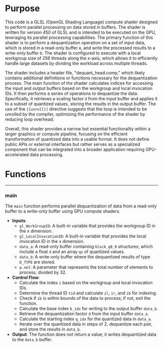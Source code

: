 # Purpose
This code is a GLSL (OpenGL Shading Language) compute shader designed to perform parallel processing on data stored in buffers. The shader is written for version 450 of GLSL and is intended to be executed on the GPU, leveraging its parallel processing capabilities. The primary function of this shader is to perform a dequantization operation on a set of input data, which is stored in a read-only buffer `A`, and write the processed results to a write-only buffer `D`. The shader is configured to execute with a local workgroup size of 256 threads along the x-axis, which allows it to efficiently handle large datasets by dividing the workload across multiple threads.

The shader includes a header file, "dequant_head.comp," which likely contains additional definitions or functions necessary for the dequantization process. The main function of the shader calculates indices for accessing the input and output buffers based on the workgroup and local invocation IDs. It then performs a series of operations to dequantize the data. Specifically, it retrieves a scaling factor `d` from the input buffer and applies it to a subset of quantized values, storing the results in the output buffer. The use of the `[[unroll]]` directive suggests that the loop is intended to be unrolled by the compiler, optimizing the performance of the shader by reducing loop overhead.

Overall, this shader provides a narrow but essential functionality within a larger graphics or compute pipeline, focusing on the efficient transformation of quantized data into a usable format. It does not define public APIs or external interfaces but rather serves as a specialized component that can be integrated into a broader application requiring GPU-accelerated data processing.
# Functions

---
### main
The `main` function performs parallel dequantization of data from a read-only buffer to a write-only buffer using GPU compute shaders.
- **Inputs**:
    - `gl_WorkGroupID`: A built-in variable that provides the workgroup ID in the x dimension.
    - `gl_LocalInvocationID`: A built-in variable that provides the local invocation ID in the x dimension.
    - `data_a`: A read-only buffer containing `block_q8_0` structures, which include a float `d` and an array `qs` of quantized values.
    - `data_b`: A write-only buffer where the dequantized results of type `D_TYPE` are stored.
    - `p.nel`: A parameter that represents the total number of elements to process, divided by 32.
- **Control Flow**:
    - Calculate the index `i` based on the workgroup and local invocation IDs.
    - Determine the thread ID `tid` and calculate `il`, `ir`, and `ib` for indexing.
    - Check if `ib` is within bounds of the data to process; if not, exit the function.
    - Calculate the base index `b_idx` for writing to the output buffer `data_b`.
    - Retrieve the dequantization factor `d` from the input buffer `data_a`.
    - Calculate the starting index `q_idx` for the quantized data in `data_a`.
    - Iterate over the quantized data in steps of 2, dequantize each pair, and store the results in `data_b`.
- **Output**: The function does not return a value; it writes dequantized data to the `data_b` buffer.


